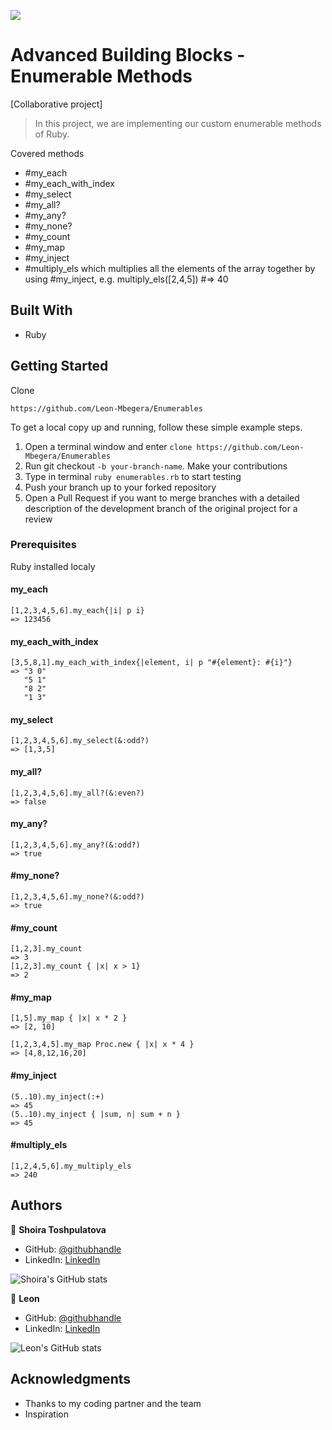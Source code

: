 ![](https://img.shields.io/badge/Microverse-blueviolet)

# Advanced Building Blocks - Enumerable Methods

[Collaborative project]

> In this project, we are implementing our custom enumerable methods of Ruby.

Covered methods

- #my_each
- #my_each_with_index
- #my_select
- #my_all?
- #my_any?
- #my_none?
- #my_count
- #my_map
- #my_inject
- #multiply_els which multiplies all the elements of the array together by using #my_inject, e.g. multiply_els([2,4,5]) #=> 40

## Built With

- Ruby

## Getting Started

Clone

```git
https://github.com/Leon-Mbegera/Enumerables
```

To get a local copy up and running, follow these simple example steps.


1. Open a terminal window and enter `clone https://github.com/Leon-Mbegera/Enumerables`
2. Run git checkout  `-b your-branch-name`. Make your contributions
3. Type in terminal  `ruby enumerables.rb` to start testing
4. Push your branch up to your forked repository
5. Open a Pull Request if you want to merge branches with a detailed description of the development branch of the original project for a review


### Prerequisites

Ruby installed localy

#### my_each

```
[1,2,3,4,5,6].my_each{|i| p i}
=> 123456
```

#### my_each_with_index

```
[3,5,8,1].my_each_with_index{|element, i| p "#{element}: #{i}"} 
=> "3 0"
   "5 1"
   "8 2"
   "1 3"
```

#### my_select

```
[1,2,3,4,5,6].my_select(&:odd?)
=> [1,3,5]
```

#### my_all?

```
[1,2,3,4,5,6].my_all?(&:even?)
=> false
```

#### my_any?

```
[1,2,3,4,5,6].my_any?(&:odd?)
=> true
```

#### #my_none?

```
[1,2,3,4,5,6].my_none?(&:odd?)
=> true
```

#### #my_count

```
[1,2,3].my_count
=> 3
[1,2,3].my_count { |x| x > 1}
=> 2
```

#### #my_map

```
[1,5].my_map { |x| x * 2 }
=> [2, 10]

[1,2,3,4,5].my_map Proc.new { |x| x * 4 }
=> [4,8,12,16,20]
```

#### #my_inject

```
(5..10).my_inject(:+)
=> 45
(5..10).my_inject { |sum, n| sum + n }
=> 45
```

#### #multiply_els

```
[1,2,4,5,6].my_multiply_els
=> 240
```

## Authors

👤 **Shoira Toshpulatova**

- GitHub: [@githubhandle](https://github.com/shoirata)
- LinkedIn: [LinkedIn](https://www.linkedin.com/in/shoira-tashpulatova-bab4a7122/)

![Shoira's GitHub stats](https://github-readme-stats.vercel.app/api?username=shoirata&count_private=true&theme=dark&show_icons=true)


👤 **Leon**

- GitHub: [@githubhandle](https://github.com/Leon-Mbegera)
- LinkedIn: [LinkedIn](https://www.linkedin.com/in/leon-mbegera-053991174/)

![Leon's GitHub stats](https://github-readme-stats.vercel.app/api?username=Leon-Mbegera&count_private=true&theme=dark&show_icons=true)

## Acknowledgments

- Thanks to my coding partner and the team
- Inspiration
